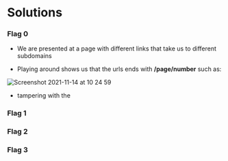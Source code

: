 # Solutions


### Flag 0

- We are presented at a page with different links that take us to different subdomains

- Playing around shows us that the urls ends with **/page/number** such as:

![Screenshot 2021-11-14 at 10 24 59](https://user-images.githubusercontent.com/74051842/141675417-128e5464-aa7d-460c-b35c-4f1c7a0d63bc.png)

- tampering with the


### Flag 1

### Flag 2

### Flag 3
